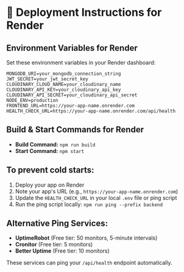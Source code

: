 # 🚀 Deployment Instructions for Render

## Environment Variables for Render

Set these environment variables in your Render dashboard:

```env
MONGODB_URI=your_mongodb_connection_string
JWT_SECRET=your_jwt_secret_key
CLOUDINARY_CLOUD_NAME=your_cloudinary_name
CLOUDINARY_API_KEY=your_cloudinary_api_key
CLOUDINARY_API_SECRET=your_cloudinary_api_secret
NODE_ENV=production
FRONTEND_URL=https://your-app-name.onrender.com
HEALTH_CHECK_URL=https://your-app-name.onrender.com/api/health
```

## Build & Start Commands for Render

- **Build Command:** `npm run build`
- **Start Command:** `npm start`

## To prevent cold starts:

1. Deploy your app on Render
2. Note your app's URL (e.g., `https://your-app-name.onrender.com`)
3. Update the `HEALTH_CHECK_URL` in your local `.env` file or ping script
4. Run the ping script locally: `npm run ping --prefix backend`

## Alternative Ping Services:

- **UptimeRobot** (Free tier: 50 monitors, 5-minute intervals)
- **Cronitor** (Free tier: 5 monitors)
- **Better Uptime** (Free tier: 10 monitors)

These services can ping your `/api/health` endpoint automatically.
